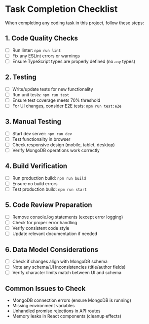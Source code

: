 # Task Completion Checklist

When completing any coding task in this project, follow these steps:

## 1. Code Quality Checks
- [ ] Run linter: `npm run lint`
- [ ] Fix any ESLint errors or warnings
- [ ] Ensure TypeScript types are properly defined (no `any` types)

## 2. Testing
- [ ] Write/update tests for new functionality
- [ ] Run unit tests: `npm run test`
- [ ] Ensure test coverage meets 70% threshold
- [ ] For UI changes, consider E2E tests: `npm run test:e2e`

## 3. Manual Testing
- [ ] Start dev server: `npm run dev`
- [ ] Test functionality in browser
- [ ] Check responsive design (mobile, tablet, desktop)
- [ ] Verify MongoDB operations work correctly

## 4. Build Verification
- [ ] Run production build: `npm run build`
- [ ] Ensure no build errors
- [ ] Test production build: `npm run start`

## 5. Code Review Preparation
- [ ] Remove console.log statements (except error logging)
- [ ] Check for proper error handling
- [ ] Verify consistent code style
- [ ] Update relevant documentation if needed

## 6. Data Model Considerations
- [ ] Check if changes align with MongoDB schema
- [ ] Note any schema/UI inconsistencies (title/author fields)
- [ ] Verify character limits match between UI and schema

## Common Issues to Check
- MongoDB connection errors (ensure MongoDB is running)
- Missing environment variables
- Unhandled promise rejections in API routes
- Memory leaks in React components (cleanup effects)